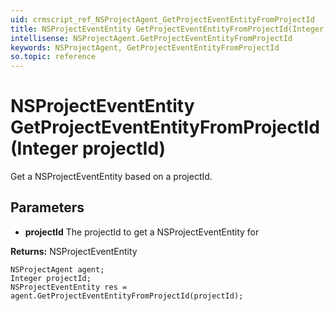 ```yaml
---
uid: crmscript_ref_NSProjectAgent_GetProjectEventEntityFromProjectId
title: NSProjectEventEntity GetProjectEventEntityFromProjectId(Integer projectId)
intellisense: NSProjectAgent.GetProjectEventEntityFromProjectId
keywords: NSProjectAgent, GetProjectEventEntityFromProjectId
so.topic: reference
---
```


# NSProjectEventEntity GetProjectEventEntityFromProjectId(Integer projectId)

Get a NSProjectEventEntity based on a projectId.

## Parameters

* **projectId** The projectId to get a NSProjectEventEntity for

**Returns:** NSProjectEventEntity

```crmscript
NSProjectAgent agent;
Integer projectId;
NSProjectEventEntity res = agent.GetProjectEventEntityFromProjectId(projectId);
```


